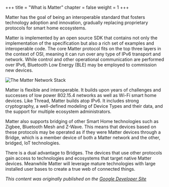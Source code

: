 +++
title = "What is Matter"
chapter = false
weight = 1
+++


Matter has the goal of being an interoperable standard that fosters technology adoption and innovation, gradually replacing proprietary protocols for smart home ecosystems.

Matter is implemented by an open source SDK that contains not only the implementation of the specification but also a rich set of examples and interoperable code. The core Matter protocol fits on the top three layers in the context of OSI, meaning it can run over any type of IPv6 transport and network. While control and other operational communication are performed over IPv6, Bluetooth Low Energy (BLE) may be employed to commission new devices.

![The Matter Network Stack](../../primer-matter-architecture.png)

Matter is flexible and interoperable. It builds upon years of challenges and successes of low power 802.15.4 networks as well as Wi-Fi smart home devices. Like Thread, Matter builds atop IPv6. It includes strong cryptography, a well-defined modeling of Device Types and their data, and the support for multiple ecosystem administrators.

Matter also supports bridging of other Smart Home technologies such as Zigbee, Bluetooth Mesh and Z-Wave. This means that devices based on these protocols may be operated as if they were Matter devices through a Bridge, which is a member device of both a Matter network and the other, bridged, IoT technologies.

There is a dual advantage to Bridges. The devices that use other protocols gain access to technologies and ecosystems that target native Matter devices. Meanwhile Matter will leverage mature technologies with large installed user bases to create a true web of connected things.

_This content was originally published on the [Google Developer Site](https://developers.home.google.com/matter/primer)_